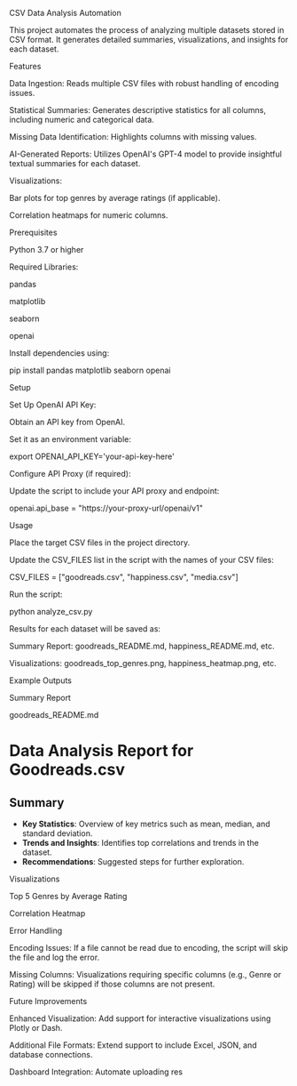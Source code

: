 CSV Data Analysis Automation

This project automates the process of analyzing multiple datasets stored in CSV format. It generates detailed summaries, visualizations, and insights for each dataset.

Features

Data Ingestion: Reads multiple CSV files with robust handling of encoding issues.

Statistical Summaries: Generates descriptive statistics for all columns, including numeric and categorical data.

Missing Data Identification: Highlights columns with missing values.

AI-Generated Reports: Utilizes OpenAI's GPT-4 model to provide insightful textual summaries for each dataset.

Visualizations:

Bar plots for top genres by average ratings (if applicable).

Correlation heatmaps for numeric columns.

Prerequisites

Python 3.7 or higher

Required Libraries:

pandas

matplotlib

seaborn

openai

Install dependencies using:

pip install pandas matplotlib seaborn openai

Setup

Set Up OpenAI API Key:

Obtain an API key from OpenAI.

Set it as an environment variable:

export OPENAI_API_KEY='your-api-key-here'

Configure API Proxy (if required):

Update the script to include your API proxy and endpoint:

openai.api_base = "https://your-proxy-url/openai/v1"

Usage

Place the target CSV files in the project directory.

Update the CSV_FILES list in the script with the names of your CSV files:

CSV_FILES = ["goodreads.csv", "happiness.csv", "media.csv"]

Run the script:

python analyze_csv.py

Results for each dataset will be saved as:

Summary Report: goodreads_README.md, happiness_README.md, etc.

Visualizations: goodreads_top_genres.png, happiness_heatmap.png, etc.

Example Outputs

Summary Report

goodreads_README.md

# Data Analysis Report for Goodreads.csv
## Summary
- **Key Statistics**: Overview of key metrics such as mean, median, and standard deviation.
- **Trends and Insights**: Identifies top correlations and trends in the dataset.
- **Recommendations**: Suggested steps for further exploration.

Visualizations

Top 5 Genres by Average Rating


Correlation Heatmap


Error Handling

Encoding Issues: If a file cannot be read due to encoding, the script will skip the file and log the error.

Missing Columns: Visualizations requiring specific columns (e.g., Genre or Rating) will be skipped if those columns are not present.

Future Improvements

Enhanced Visualization: Add support for interactive visualizations using Plotly or Dash.

Additional File Formats: Extend support to include Excel, JSON, and database connections.

Dashboard Integration: Automate uploading res
